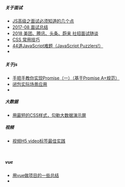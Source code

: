 ##### 关于面试

* [JS高级之面试必须知道的几个点](https://juejin.im/post/5b1a512de51d45068f65ccfe)
* [2017-08 面试总结](https://github.com/sunyongjian/blog/issues/32)
* [2018 美团、腾讯、头条、蔚来 社招面试随谈](https://juejin.im/post/5ae13cfe5188256715475806)
* [CSS 常用技巧](https://juejin.im/post/5b1f41246fb9a01e725131fb)
* [44道JavaScript难题（JavaScript Puzzlers!）](https://juejin.im/post/5b1f899fe51d4506c60e46ee)
* 



##### 

##### 关于js

* [手把手教你实现Promise（一）（基于Promise A+规范）](https://juejin.im/post/5b1e9c8e6fb9a01e273119b2)
* [闭包实际场景应用](5b1f36e6f265da6e1a603e34)
* ​





##### 大数据

* [用最短的CSS样式，勾勒大数据演示屏](https://juejin.im/post/5b1e2b50f265da6e5546c15d)



##### 视频

* [视频H5 video标签最佳实践](https://segmentfault.com/a/1190000009395289)

  ​

##### vue

* [用vue做项目的一些总结](https://juejin.im/post/5b1e2b01f265da6e494def6b)
* 

